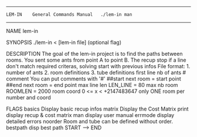 ----------------------------------------------------------
    LEM-IN    General Commands Manual   ./lem-in man    
----------------------------------------------------------
NAME
        lem-in

SYNOPSIS
        ./lem-in < [lem-in file] (optional flag)

DESCRIPTION
        The goal of the lem-in project is to find the
        paths between rooms.
        You sent some ants from point A to point B.
        The recup stop if a line don't match required
        criteras, solving start with previous infos
        File format:
                  1. number of ants
                  2. room definitions
                  3. tube definitions
        first line     nb of ants
        # comment      You can put comments with '#'
        ##start        next room = start point
        ##end          next room = end point
        max line len   LEN_LINE = 80
        max nb room    ROOMLEN = 2000
        room coord     0 <= x < +2147483647
        only ONE room per number and coord

FLAGS
        basics          Display basic recup infos
        matrix          Display the Cost Matrix
        print           display recup & cost matrix
        man             display user manual
        errmode         display detailed errors
        noorder         Room and tube can be defined
                        without order.
        bestpath        disp best path START --> END
